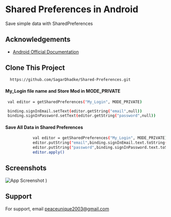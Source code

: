 
# Shared Preferences in Android

Save simple data with SharedPreferences


## Acknowledgements

 - [Android Official Documentation](https://developer.android.com/training/data-storage/shared-preferences)


## Clone This Project

```bash
  https://github.com/SagarDhadke/Shared-Preferences.git
```
#### My_Login file name and Store Mod in MODE_PRIVATE

```bash
 val editor = getSharedPreferences("My_Login", MODE_PRIVATE)

 binding.signInEmail.setText(editor.getString("email",null))
 binding.signInPassword.setText(editor.getString("password",null))
```

#### Save All Data in Shared Preferences

```bash
            val editor = getSharedPreferences("My_Login", MODE_PRIVATE).edit()
            editor.putString("email",binding.signInEmail.text.toString())
            editor.putString("password",binding.signInPassword.text.toString())
            editor.apply()

```





## Screenshots

![App Screenshot](https://github.com/SagarDhadke/Shared-Preferences/assets/70995022/e0281d07-7cd0-4f15-a5db-b6cf86573682)
)


## Support

For support, email peaceunique2003@gmail.com

